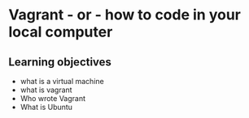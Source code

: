 # Vagrant - or - how to code in your local computer
## Learning objectives
* what is a virtual machine
* what is vagrant
* Who wrote Vagrant
* What is Ubuntu
